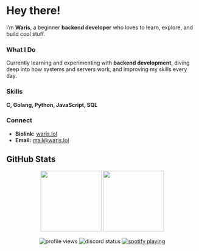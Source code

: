 # Hey there!  
I’m **Waris**, a beginner **backend developer** who loves to learn, explore, and build cool stuff.  

### What I Do  
Currently learning and experimenting with **backend development**, diving deep into how systems and servers work, and improving my skills every day.  

### Skills  
**C, Golang, Python, JavaScript, SQL**

### Connect  
- **Biolink:** [waris.lol](https://waris.lol)  
- **Email:** [mail@waris.lol](mailto:mail@waris.lol)

## GitHub Stats  
<p align="center">
  <img src="https://github-readme-stats-steel-omega.vercel.app/api?username=notwaris&show_icons=true&include_all_commits=true&icon_color=2d77dc&title_color=2d77dc&text_color=ffffff&bg_color=0d1117&hide_border=true&number_format=long" height="160"/>
  <img src="https://github-readme-stats-steel-omega.vercel.app/api/top-langs/?username=notwaris&layout=compact&icon_color=2d77dc&title_color=2d77dc&text_color=ffffff&bg_color=0d1117&hide_border=true&langs_count=10" height="160"/>
</p>

<p align="center">
  <img src="https://komarev.com/ghpvc/?username=notwaris&style=flat&color=lightgray" alt="profile views"/>
  <img src="https://api.statusbadges.me/badge/status/399231443945127937?simple=true" alt="discord status"/>
  <a href="https://api.statusbadges.me/openspotify/399231443945127937">
    <img src="https://api.statusbadges.me/badge/spotify/399231443945127937" alt="spotify playing"/>
  </a>
</p>
